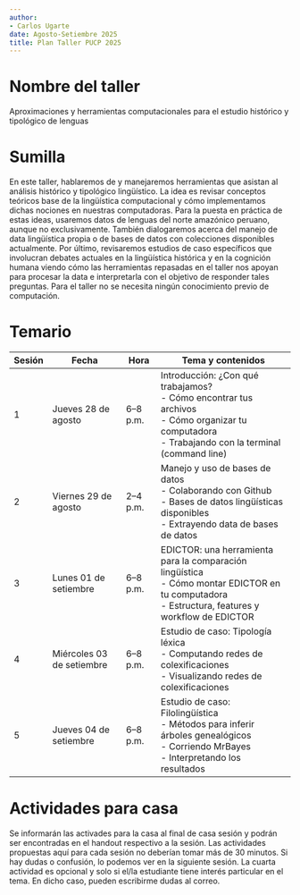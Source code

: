 ```yaml
---
author:
- Carlos Ugarte
date: Agosto-Setiembre 2025
title: Plan Taller PUCP 2025
---
```


# Nombre del taller

Aproximaciones y herramientas computacionales para el estudio histórico
y tipológico de lenguas

# Sumilla

En este taller, hablaremos de y manejaremos herramientas que asistan al
análisis histórico y tipológico lingüístico. La idea es revisar
conceptos teóricos base de la lingüística computacional y cómo
implementamos dichas nociones en nuestras computadoras. Para la puesta
en práctica de estas ideas, usaremos datos de lenguas del norte
amazónico peruano, aunque no exclusivamente. También dialogaremos acerca
del manejo de data lingüística propia o de bases de datos con
colecciones disponibles actualmente. Por último, revisaremos estudios de
caso específicos que involucran debates actuales en la lingüística
histórica y en la cognición humana viendo cómo las herramientas
repasadas en el taller nos apoyan para procesar la data e interpretarla
con el objetivo de responder tales preguntas. Para el taller no se
necesita ningún conocimiento previo de computación.

# Temario

| **Sesión** | **Fecha**            | **Hora**  | **Tema y contenidos** |
|------------|----------------------|-----------|------------------------|
| 1          | Jueves 28 de agosto  | 6–8 p.m.  | Introducción: ¿Con qué trabajamos? <br> - Cómo encontrar tus archivos <br> - Cómo organizar tu computadora <br> - Trabajando con la terminal (command line) |
| 2          | Viernes 29 de agosto | 2–4 p.m.  | Manejo y uso de bases de datos <br> - Colaborando con Github <br> - Bases de datos lingüísticas disponibles <br> - Extrayendo data de bases de datos |
| 3          | Lunes 01 de setiembre| 6–8 p.m.  | EDICTOR: una herramienta para la comparación lingüística <br> - Cómo montar EDICTOR en tu computadora <br> - Estructura, features y workflow de EDICTOR |
| 4          | Miércoles 03 de setiembre | 6–8 p.m. | Estudio de caso: Tipología léxica <br> - Computando redes de colexificaciones <br> - Visualizando redes de colexificaciones |
| 5          | Jueves 04 de setiembre | 6–8 p.m. | Estudio de caso: Filolingüística <br> - Métodos para inferir árboles genealógicos <br> - Corriendo MrBayes <br> - Interpretando los resultados |


# Actividades para casa

Se informarán las activades para la casa al final de casa sesión y
podrán ser encontradas en el handout respectivo a la sesión. Las
actividades propuestas aquí para cada sesión no deberían tomar más de 30
minutos. Si hay dudas o confusión, lo podemos ver en la siguiente
sesión. La cuarta actividad es opcional y solo si el/la estudiante tiene
interés particular en el tema. En dicho caso, pueden escribirme dudas al
correo.

